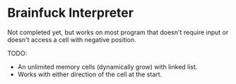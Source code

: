 # Brainfuck Interpreter


Not completed yet, but works on most program that doesn't require input
or doesn't access a cell with negative position.

TODO:

- An unlimited memory cells (dynamically grow) with linked list.
- Works with either direction of the cell at the start.
